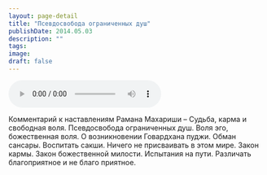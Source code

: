 ```yaml
---
layout: page-detail
title: "Псевдосвобода ограниченных душ"
publishDate: 2014.05.03
description: ""
tags:
image:
draft: false
---
```


<audio title="2014.05.03 - Псевдосвобода ограниченных душ.mp3" src="https://filer-api.advayta.org/v1.0/public/files/74249" controls=""></audio>

 Комментарий к наставлениям Рамана Махариши – Судьба, карма и свободная воля. Псевдосвобода ограниченных душ. Воля эго, божественная воля. О возникновении Говардхана пуджи. Обман сансары. Воспитать сакши. Ничего не присваивать в этом мире. Закон кармы. Закон божественной милости. Испытания на пути. Различать благоприятное и не благо приятное. 

  
